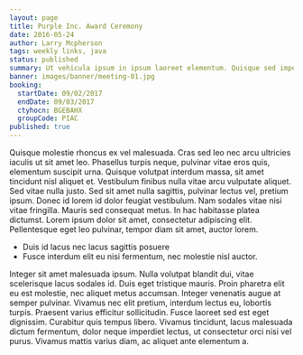 ```yaml
---
layout: page
title: Purple Inc. Award Ceremony
date: 2016-05-24
author: Larry Mcpherson
tags: weekly links, java
status: published
summary: Ut vehicula ipsum in ipsum laoreet elementum. Quisque sed imperdiet.
banner: images/banner/meeting-01.jpg
booking:
  startDate: 09/02/2017
  endDate: 09/03/2017
  ctyhocn: BGEBAHX
  groupCode: PIAC
published: true
---
```

Quisque molestie rhoncus ex vel malesuada. Cras sed leo nec arcu ultricies iaculis ut sit amet leo. Phasellus turpis neque, pulvinar vitae eros quis, elementum suscipit urna. Quisque volutpat interdum massa, sit amet tincidunt nisl aliquet et. Vestibulum finibus nulla vitae arcu vulputate aliquet. Sed vitae nulla justo. Sed sit amet nulla sagittis, pulvinar lectus vel, pretium ipsum. Donec id lorem id dolor feugiat vestibulum. Nam sodales vitae nisi vitae fringilla. Mauris sed consequat metus. In hac habitasse platea dictumst. Lorem ipsum dolor sit amet, consectetur adipiscing elit. Pellentesque eget leo pulvinar, tempor diam sit amet, auctor lorem.

* Duis id lacus nec lacus sagittis posuere
* Fusce interdum elit eu nisi fermentum, nec molestie nisl auctor.

Integer sit amet malesuada ipsum. Nulla volutpat blandit dui, vitae scelerisque lacus sodales id. Duis eget tristique mauris. Proin pharetra elit eu est molestie, nec aliquet metus accumsan. Integer venenatis augue at semper pulvinar. Vivamus nec elit pretium, interdum lectus eu, lobortis turpis. Praesent varius efficitur sollicitudin. Fusce laoreet sed est eget dignissim. Curabitur quis tempus libero. Vivamus tincidunt, lacus malesuada dictum fermentum, dolor neque imperdiet lectus, ut consectetur orci nisi vel purus. Vivamus mattis varius diam, ac aliquet ante elementum a.
